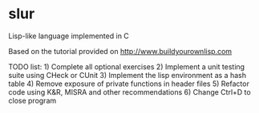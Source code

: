# slur
Lisp-like language implemented in C

Based on the tutorial provided on http://www.buildyourownlisp.com

TODO list:
    1) Complete all optional exercises
    2) Implement a unit testing suite using CHeck or CUnit
    3) Implement the lisp environment as a hash table
    4) Remove exposure of private functions in header files
    5) Refactor code using K&R, MISRA and other recommendations
    6) Change Ctrl+D to close program
